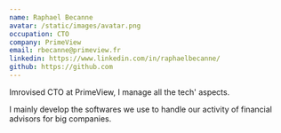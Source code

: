 ```yaml
---
name: Raphael Becanne
avatar: /static/images/avatar.png
occupation: CTO
company: PrimeView
email: rbecanne@primeview.fr
linkedin: https://www.linkedin.com/in/raphaelbecanne/
github: https://github.com
---
```


Imrovised CTO at PrimeView, I manage all the tech' aspects.

I mainly develop the softwares we use to handle our activity of financial advisors for big companies.
